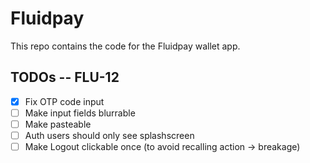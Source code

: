 # Fluidpay

This repo contains the code for the Fluidpay wallet app.

## TODOs -- FLU-12

- [x] Fix OTP code input
- [ ] Make input fields blurrable
- [ ] Make pasteable
- [ ] Auth users should only see splashscreen
- [ ] Make Logout clickable once (to avoid recalling action -> breakage)
